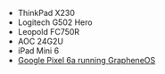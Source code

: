 - ThinkPad X230
- Logitech G502 Hero
- Leopold FC750R
- AOC 24G2U
- iPad Mini 6
- [Google Pixel 6a running GrapheneOS](../google-pixel-6a.md)
